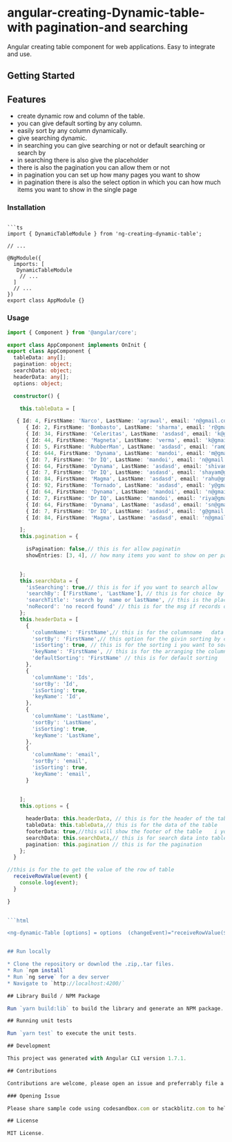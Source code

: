 # angular-creating-Dynamic-table-with pagination-and searching

Angular creating table  component for web applications. Easy to integrate and use.

## Getting Started

## Features

* create dynamic row and  column of the table.
* you can give default sorting by any  column. 
* easily sort by any column dynamically.
* give searching dynamic.
* in searching you can give searching or not or default           searching or search by
* in searching there is also give the placeholder
* there is also the pagination you can allow them or not
* in pagination you can set up how many pages you want to show
* in pagination there is also the select option in which you can how much items you want to show in the single page


### Installation

```

```ts
import { DynamicTableModule } from 'ng-creating-dynamic-table';

// ...

@NgModule({
  imports: [
   DynamicTableModule
    // ...
  ]
  // ...
})
export class AppModule {}
```

### Usage

```ts
import { Component } from '@angular/core';

export class AppComponent implements OnInit {
export class AppComponent {
  tableData: any[];
  pagination: object;
  searchData: object;
  headerData: any[];
  options: object;

  constructor() {

    this.tableData = [

   { Id: 4, FirstName: 'Narco', LastName: 'agrawal', email: 'n@gmail.com' },
      { Id: 2, FirstName: 'Bombasto', LastName: 'sharma', email: 'r@gmail.com' },
      { Id: 34, FirstName: 'Celeritas', LastName: 'asdasd', email: 'k@gmail.com' },
      { Id: 44, FirstName: 'Magneta', LastName: 'verma', email: 'k@gmail.com' },
      { Id: 5, FirstName: 'RubberMan', LastName: 'asdasd', email: 'ram@gmail.com' },
      { Id: 644, FirstName: 'Dynama', LastName: 'mandoi', email: 'm@gmail.com' },
      { Id: 7, FirstName: 'Dr IQ', LastName: 'mandoi', email: 'n@gmail.com' },
      { Id: 64, FirstName: 'Dynama', LastName: 'asdasd', email: 'shivani@gmail.com' },
      { Id: 7, FirstName: 'Dr IQ', LastName: 'asdasd', email: 'shayam@gmail.com' },
      { Id: 84, FirstName: 'Magma', LastName: 'asdasd', email: 'rahu@gmail.com' },
      { Id: 92, FirstName: 'Tornado', LastName: 'asdasd', email: 'y@gmail.com' },
      { Id: 64, FirstName: 'Dynama', LastName: 'mandoi', email: 'n@gmail.com' },
      { Id: 7, FirstName: 'Dr IQ', LastName: 'mandoi', email: 'riya@gmail.com' },
      { Id: 64, FirstName: 'Dynama', LastName: 'asdasd', email: 'sn@gmail.com' },
      { Id: 7, FirstName: 'Dr IQ', LastName: 'asdasd', email: 'g@gmail.com' },
      { Id: 84, FirstName: 'Magma', LastName: 'asdasd', email: 'n@gmail.com' },

    ];
    this.pagination = {

      isPagination: false,// this is for allow paginatin
      showEntries: [3, 4], // how many items you want to show on per page 
     

    };
    this.searchData = {
      'isSearching': true,// this is for if you want to search allow
      'searchBy': ['FirstName', 'LastName'], // this is for choice  by the column name searching
      'searchTitle': 'search by  name or lastName', // this is the placeholder which you want to show
      'noRecord': 'no record found' // this is for the msg if records does not found
    };
    this.headerData = [
      {
        'columnName': 'FirstName',// this is for the columnname   data
        'sortBy': 'FirstName',// this option for the givin sorting by column name
        'isSorting': true, // this is for the sorting i you want to sort true
        'keyName': 'FirstName', // this is for the arranging the column data and row data in same place
        'defaultSorting': 'FirstName' // this is for default sorting
      },
      {
        'columnName': 'Ids',
        'sortBy': 'Id',
        'isSorting': true,
        'keyName': 'Id',
      },
      {
        'columnName': 'LastName',
        'sortBy': 'LastName',
        'isSorting': true,
        'keyName': 'LastName',
      },
      {
        'columnName': 'email',
        'sortBy': 'email',
        'isSorting': true,
        'keyName': 'email',
      }
     
     
    ];
    this.options = {

      headerData: this.headerData, // this is for the header of the table
      tableData: this.tableData,// this is for the data of the table
      footerData: true,//this will show the footer of the table    i you allow true and if you give false then it will remove
      searchData: this.searchData,// this is for search data into table
      pagination: this.pagination // this is for the pagination
    };
  }

//this is for the to get the value of the row of table
  receiveRowValue(event) {
    console.log(event);
  }

}  
 

```html

<ng-dynamic-Table [options] = options  (changeEvent)="receiveRowValue($event)"></ng-dynamic-Table> 


## Run locally

* Clone the repository or downlod the .zip,.tar files.
* Run `npm install`
* Run `ng serve` for a dev server
* Navigate to `http://localhost:4200/`

## Library Build / NPM Package

Run `yarn build:lib` to build the library and generate an NPM package. The build artifacts will be stored in the dist-lib/ folder.

## Running unit tests

Run `yarn test` to execute the unit tests.

## Development

This project was generated with Angular CLI version 1.7.1.

## Contributions

Contributions are welcome, please open an issue and preferrably file a pull request.

### Opening Issue

Please share sample code using codesandbox.com or stackblitz.com to help me re-produce the issue.

## License

MIT License.
